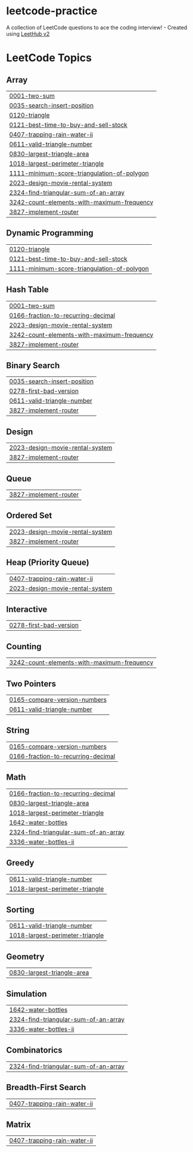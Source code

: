 # leetcode-practice
A collection of LeetCode questions to ace the coding interview! - Created using [LeetHub v2](https://github.com/arunbhardwaj/LeetHub-2.0)

<!---LeetCode Topics Start-->
# LeetCode Topics
## Array
|  |
| ------- |
| [0001-two-sum](https://github.com/dolithachowdary/leetcode-practice/tree/master/0001-two-sum) |
| [0035-search-insert-position](https://github.com/dolithachowdary/leetcode-practice/tree/master/0035-search-insert-position) |
| [0120-triangle](https://github.com/dolithachowdary/leetcode-practice/tree/master/0120-triangle) |
| [0121-best-time-to-buy-and-sell-stock](https://github.com/dolithachowdary/leetcode-practice/tree/master/0121-best-time-to-buy-and-sell-stock) |
| [0407-trapping-rain-water-ii](https://github.com/dolithachowdary/leetcode-practice/tree/master/0407-trapping-rain-water-ii) |
| [0611-valid-triangle-number](https://github.com/dolithachowdary/leetcode-practice/tree/master/0611-valid-triangle-number) |
| [0830-largest-triangle-area](https://github.com/dolithachowdary/leetcode-practice/tree/master/0830-largest-triangle-area) |
| [1018-largest-perimeter-triangle](https://github.com/dolithachowdary/leetcode-practice/tree/master/1018-largest-perimeter-triangle) |
| [1111-minimum-score-triangulation-of-polygon](https://github.com/dolithachowdary/leetcode-practice/tree/master/1111-minimum-score-triangulation-of-polygon) |
| [2023-design-movie-rental-system](https://github.com/dolithachowdary/leetcode-practice/tree/master/2023-design-movie-rental-system) |
| [2324-find-triangular-sum-of-an-array](https://github.com/dolithachowdary/leetcode-practice/tree/master/2324-find-triangular-sum-of-an-array) |
| [3242-count-elements-with-maximum-frequency](https://github.com/dolithachowdary/leetcode-practice/tree/master/3242-count-elements-with-maximum-frequency) |
| [3827-implement-router](https://github.com/dolithachowdary/leetcode-practice/tree/master/3827-implement-router) |
## Dynamic Programming
|  |
| ------- |
| [0120-triangle](https://github.com/dolithachowdary/leetcode-practice/tree/master/0120-triangle) |
| [0121-best-time-to-buy-and-sell-stock](https://github.com/dolithachowdary/leetcode-practice/tree/master/0121-best-time-to-buy-and-sell-stock) |
| [1111-minimum-score-triangulation-of-polygon](https://github.com/dolithachowdary/leetcode-practice/tree/master/1111-minimum-score-triangulation-of-polygon) |
## Hash Table
|  |
| ------- |
| [0001-two-sum](https://github.com/dolithachowdary/leetcode-practice/tree/master/0001-two-sum) |
| [0166-fraction-to-recurring-decimal](https://github.com/dolithachowdary/leetcode-practice/tree/master/0166-fraction-to-recurring-decimal) |
| [2023-design-movie-rental-system](https://github.com/dolithachowdary/leetcode-practice/tree/master/2023-design-movie-rental-system) |
| [3242-count-elements-with-maximum-frequency](https://github.com/dolithachowdary/leetcode-practice/tree/master/3242-count-elements-with-maximum-frequency) |
| [3827-implement-router](https://github.com/dolithachowdary/leetcode-practice/tree/master/3827-implement-router) |
## Binary Search
|  |
| ------- |
| [0035-search-insert-position](https://github.com/dolithachowdary/leetcode-practice/tree/master/0035-search-insert-position) |
| [0278-first-bad-version](https://github.com/dolithachowdary/leetcode-practice/tree/master/0278-first-bad-version) |
| [0611-valid-triangle-number](https://github.com/dolithachowdary/leetcode-practice/tree/master/0611-valid-triangle-number) |
| [3827-implement-router](https://github.com/dolithachowdary/leetcode-practice/tree/master/3827-implement-router) |
## Design
|  |
| ------- |
| [2023-design-movie-rental-system](https://github.com/dolithachowdary/leetcode-practice/tree/master/2023-design-movie-rental-system) |
| [3827-implement-router](https://github.com/dolithachowdary/leetcode-practice/tree/master/3827-implement-router) |
## Queue
|  |
| ------- |
| [3827-implement-router](https://github.com/dolithachowdary/leetcode-practice/tree/master/3827-implement-router) |
## Ordered Set
|  |
| ------- |
| [2023-design-movie-rental-system](https://github.com/dolithachowdary/leetcode-practice/tree/master/2023-design-movie-rental-system) |
| [3827-implement-router](https://github.com/dolithachowdary/leetcode-practice/tree/master/3827-implement-router) |
## Heap (Priority Queue)
|  |
| ------- |
| [0407-trapping-rain-water-ii](https://github.com/dolithachowdary/leetcode-practice/tree/master/0407-trapping-rain-water-ii) |
| [2023-design-movie-rental-system](https://github.com/dolithachowdary/leetcode-practice/tree/master/2023-design-movie-rental-system) |
## Interactive
|  |
| ------- |
| [0278-first-bad-version](https://github.com/dolithachowdary/leetcode-practice/tree/master/0278-first-bad-version) |
## Counting
|  |
| ------- |
| [3242-count-elements-with-maximum-frequency](https://github.com/dolithachowdary/leetcode-practice/tree/master/3242-count-elements-with-maximum-frequency) |
## Two Pointers
|  |
| ------- |
| [0165-compare-version-numbers](https://github.com/dolithachowdary/leetcode-practice/tree/master/0165-compare-version-numbers) |
| [0611-valid-triangle-number](https://github.com/dolithachowdary/leetcode-practice/tree/master/0611-valid-triangle-number) |
## String
|  |
| ------- |
| [0165-compare-version-numbers](https://github.com/dolithachowdary/leetcode-practice/tree/master/0165-compare-version-numbers) |
| [0166-fraction-to-recurring-decimal](https://github.com/dolithachowdary/leetcode-practice/tree/master/0166-fraction-to-recurring-decimal) |
## Math
|  |
| ------- |
| [0166-fraction-to-recurring-decimal](https://github.com/dolithachowdary/leetcode-practice/tree/master/0166-fraction-to-recurring-decimal) |
| [0830-largest-triangle-area](https://github.com/dolithachowdary/leetcode-practice/tree/master/0830-largest-triangle-area) |
| [1018-largest-perimeter-triangle](https://github.com/dolithachowdary/leetcode-practice/tree/master/1018-largest-perimeter-triangle) |
| [1642-water-bottles](https://github.com/dolithachowdary/leetcode-practice/tree/master/1642-water-bottles) |
| [2324-find-triangular-sum-of-an-array](https://github.com/dolithachowdary/leetcode-practice/tree/master/2324-find-triangular-sum-of-an-array) |
| [3336-water-bottles-ii](https://github.com/dolithachowdary/leetcode-practice/tree/master/3336-water-bottles-ii) |
## Greedy
|  |
| ------- |
| [0611-valid-triangle-number](https://github.com/dolithachowdary/leetcode-practice/tree/master/0611-valid-triangle-number) |
| [1018-largest-perimeter-triangle](https://github.com/dolithachowdary/leetcode-practice/tree/master/1018-largest-perimeter-triangle) |
## Sorting
|  |
| ------- |
| [0611-valid-triangle-number](https://github.com/dolithachowdary/leetcode-practice/tree/master/0611-valid-triangle-number) |
| [1018-largest-perimeter-triangle](https://github.com/dolithachowdary/leetcode-practice/tree/master/1018-largest-perimeter-triangle) |
## Geometry
|  |
| ------- |
| [0830-largest-triangle-area](https://github.com/dolithachowdary/leetcode-practice/tree/master/0830-largest-triangle-area) |
## Simulation
|  |
| ------- |
| [1642-water-bottles](https://github.com/dolithachowdary/leetcode-practice/tree/master/1642-water-bottles) |
| [2324-find-triangular-sum-of-an-array](https://github.com/dolithachowdary/leetcode-practice/tree/master/2324-find-triangular-sum-of-an-array) |
| [3336-water-bottles-ii](https://github.com/dolithachowdary/leetcode-practice/tree/master/3336-water-bottles-ii) |
## Combinatorics
|  |
| ------- |
| [2324-find-triangular-sum-of-an-array](https://github.com/dolithachowdary/leetcode-practice/tree/master/2324-find-triangular-sum-of-an-array) |
## Breadth-First Search
|  |
| ------- |
| [0407-trapping-rain-water-ii](https://github.com/dolithachowdary/leetcode-practice/tree/master/0407-trapping-rain-water-ii) |
## Matrix
|  |
| ------- |
| [0407-trapping-rain-water-ii](https://github.com/dolithachowdary/leetcode-practice/tree/master/0407-trapping-rain-water-ii) |
<!---LeetCode Topics End-->